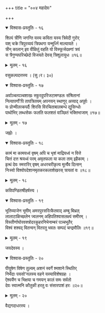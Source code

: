 +++
title = "००४ महादेवः"

+++



<details open><summary>विश्वास-प्रस्तुतिः - १६</summary>

शिल्पं त्रीणि जगन्ति यस्य कविता यस्य त्रिवेदी गुरोर्  
यश् चक्रे त्रिपुरव्ययं त्रिपथगा यन्मूर्ध्नि माल्यायते ।  
त्रीन् कालान् इव वीक्षितुं वहति यो विस्फूर्जदक्ष्णां त्रयं   
स त्रैगुण्यपरिच्छेदो विजयते देवस् त्रिशूलायुधः ॥१६॥
</details>

<details><summary>मूलम् - १६</summary>

शिल्पं त्रीणि जगन्ति यस्य कविता यस्य त्रिवेदी गुरोर्  
यश् चक्रे त्रिपुरव्ययं त्रिपथगा यन्मूर्ध्नि माल्यायते ।  
त्रीन् कालान् इव वीक्षितुं वहति यो विस्फूर्जदक्ष्णां त्रयं   
स त्रैगुण्यपरिच्छेदो विजयते देवस् त्रिशूलायुधः ॥१६॥
</details>


वसुकल्पदत्तस्य । (सु।र। ३०)  



<details open><summary>विश्वास-प्रस्तुतिः - १७</summary>

अर्वाञ्चत्पञ्चशाखः स्फुरदुपरिजटामण्डलः संश्रितानां  
नित्यापर्णो’पि तापत्रितयम् अपनयन् स्थाणुर् अव्याद् अपूर्वः ।  
यः प्रोन्मीलत्कपर्दैः शिरसि विरचिताबालबन्धे द्युसिन्धोः  
पाथोभिर् लब्धसेकः फलति फलशतं वाञ्छितं भक्तिभाजाम् ॥१७॥
</details>

<details><summary>मूलम् - १७</summary>

अर्वाञ्चत्पञ्चशाखः स्फुरदुपरिजटामण्डलः संश्रितानां  
नित्यापर्णो’पि तापत्रितयम् अपनयन् स्थाणुर् अव्याद् अपूर्वः ।  
यः प्रोन्मीलत्कपर्दैः शिरसि विरचिताबालबन्धे द्युसिन्धोः  
पाथोभिर् लब्धसेकः फलति फलशतं वाञ्छितं भक्तिभाजाम् ॥१७॥
</details>


जह्नोः ।  



<details open><summary>विश्वास-प्रस्तुतिः - १८</summary>

कामं मा कामयध्वं वृषम् अपि च भृशं माद्रियध्वं न वित्ते  
चित्तं दत्त श्रयध्वं परम् अमृतफला या कला ताम् इहैकाम् ।  
इत्थं देवः स्मरारिर् वृषम् अधरचरीकृत्य मूर्त्यैव दित्सन्  
निःस्वो विश्वोपदेशानमृतकरकलाशेखरस् त्रायतां वः ॥१८॥
</details>

<details><summary>मूलम् - १८</summary>

कामं मा कामयध्वं वृषम् अपि च भृशं माद्रियध्वं न वित्ते  
चित्तं दत्त श्रयध्वं परम् अमृतफला या कला ताम् इहैकाम् ।  
इत्थं देवः स्मरारिर् वृषम् अधरचरीकृत्य मूर्त्यैव दित्सन्  
निःस्वो विश्वोपदेशानमृतकरकलाशेखरस् त्रायतां वः ॥१८॥
</details>


कविपण्डितश्रीहर्षस्य ।  



<details open><summary>विश्वास-प्रस्तुतिः - १९</summary>

भूतिव्याजेन भूमीम् अमरपुरसरित्कैतवाद् अम्बु बिभ्रल्  
लालाटाक्षिच्छलेन ज्वलनम् अहिपतिश्वासलक्ष्यं समीरम् ।  
विस्तीर्णाघोरवक्त्रोदरकुहरनिभेनाम्बरं पञ्चभूतैर्  
विश्वं शश्वद् वितन्वन् वितरतु भवतः सम्पदं चन्द्रमौलिः ॥१९॥
</details>

<details><summary>मूलम् - १९</summary>

भूतिव्याजेन भूमीम् अमरपुरसरित्कैतवाद् अम्बु बिभ्रल्  
लालाटाक्षिच्छलेन ज्वलनम् अहिपतिश्वासलक्ष्यं समीरम् ।  
विस्तीर्णाघोरवक्त्रोदरकुहरनिभेनाम्बरं पञ्चभूतैर्  
विश्वं शश्वद् वितन्वन् वितरतु भवतः सम्पदं चन्द्रमौलिः ॥१९॥
</details>


जयदेवस्य ।  



<details open><summary>विश्वास-प्रस्तुतिः - २०</summary>

पीयूषेण विषेण तुल्यम् अशनं स्वर्गे श्मशाने स्थितिर्  
निर्भेदाः पयसो’नलस्य वहने यस्याविशेषग्रहः ।  
ऐश्वर्येण च भिक्षया च गमयन् कालं समः सर्वतो  
देवः स्वात्मनि कौतुकी हरतु वः संसारपाशं हरः ॥२०॥
</details>

<details><summary>मूलम् - २०</summary>

पीयूषेण विषेण तुल्यम् अशनं स्वर्गे श्मशाने स्थितिर्  
निर्भेदाः पयसो’नलस्य वहने यस्याविशेषग्रहः ।  
ऐश्वर्येण च भिक्षया च गमयन् कालं समः सर्वतो  
देवः स्वात्मनि कौतुकी हरतु वः संसारपाशं हरः ॥२०॥
</details>


वैद्यगदाधरस्य ।  